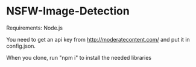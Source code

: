 # NSFW-Image-Detection
Requirements:
Node.js

You need to get an api key from http://moderatecontent.com/ and put it in config.json.

When you clone, run "npm i" to install the needed libraries
